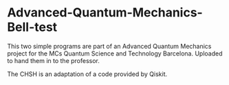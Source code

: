 # Advanced-Quantum-Mechanics-Bell-test
This two simple programs are part of an Advanced Quantum Mechanics project for the MCs Quantum Science and Technology Barcelona. Uploaded to hand them in to the professor.

The CHSH is an adaptation of a code provided by Qiskit.

